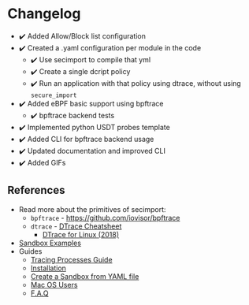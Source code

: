 # Changelog
- ✔️ Added Allow/Block list configuration
- ✔️ Created a .yaml configuration per module in the code
  - ✔️ Use secimport to compile that yml
  - ✔️ Create a single dcript policy
  - ✔️ Run an application with that policy using dtrace, without using `secure_import`
- ✔️ Added eBPF basic support using bpftrace
  - ✔️ bpftrace backend tests
- ✔️ Implemented python USDT probes template
- ✔️ Added CLI for bpftrace backend usage
- ✔️ Updated documentation and improved CLI
- ✔️ Added GIFs

## References
- Read more about the primitives of secimport:
  - `bpftrace` - https://github.com/iovisor/bpftrace
  - `dtrace` - [DTrace Cheatsheet](https://www.brendangregg.com/DTrace/DTrace-cheatsheet.pdf)
    - [DTrace for Linux (2018)](https://www.brendangregg.com/blog/2018-10-08/dtrace-for-linux-2018.html)
- <a href="https://github.com/avilum/secimport/wiki/Sandbox-Examples">Sandbox Examples</a>
- Guides
  - <a href="https://github.com/avilum/secimport/wiki/Tracing-Processes">Tracing Processes Guide</a>
  - <a href="https://github.com/avilum/secimport/wiki/Installation">Installation</a>
  - <a href="https://github.com/avilum/secimport/wiki/YAML-Profiles">Create a Sandbox from YAML file</a>
  - <a href="https://github.com/avilum/secimport/wiki/MacOS-Users">Mac OS Users</a>
  - <a href="https://github.com/avilum/secimport/wiki/F.A.Q">F.A.Q</a>
